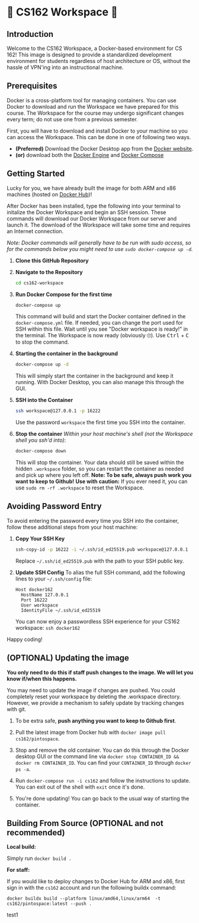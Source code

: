 # 🫘 CS162 Workspace 🫘

## Introduction

Welcome to the CS162 Workspace, a Docker-based environment for CS 162! This image is designed to provide a standardized development environment for students regardless of host architecture or OS, without the hassle of VPN'ing into an instructional machine.

## Prerequisites

Docker is a cross-platform tool for managing containers. You can use Docker to download and run the Workspace we have prepared for this course. The Workspace for the course may undergo significant changes every term; do not use one from a previous semester.

First, you will have to download and install Docker to your machine so you can access the Workspace. This can be done in one of following two ways.

- **(Preferred)** Download the Docker Desktop app from the [Docker website](https://docs.docker.com/desktop/).
- **(or)** download both the [Docker Engine](https://docs.docker.com/engine/) and [Docker Compose](https://docs.docker.com/compose/)

## Getting Started

Lucky for you, we have already built the image for both ARM and x86 machines (hosted on [Docker Hub](https://hub.docker.com/r/cs162/pintospace))!

After Docker has been installed, type the following into your terminal to initalize the Docker Workspace and begin an SSH session. These commands will download our Docker Workspace from our server and launch it. The download of the Workspace will take some time and requires an Internet connection.

_Note: Docker commands will generally have to be run with sudo access, so for the commands below you might need to use `sudo docker-compose up -d`._

1. **Clone this GitHub Repository**

2. **Navigate to the Repository**
   
   ```bash
   cd cs162-workspace
   ```

3. **Run Docker Compose for the first time**
   
   ```bash
   docker-compose up
   ```
   
   This command will build and start the Docker container defined in the `docker-compose.yml` file. If needed, you can change the port used for SSH within this file.
   Wait until you see "Docker workspace is ready!" in the terminal. The Workspace is now ready (obviously 🙄).
   Use <kbd>Ctrl</kbd> + <kbd>C</kbd> to stop the command.

4. **Starting the container in the background**
   
   ```bash
   docker-compose up -d
   ```
   
   This will simply start the container in the background and keep it running. With Docker Desktop, you can also manage this through the GUI.

5. **SSH into the Container**
   
   ```bash
   ssh workspace@127.0.0.1 -p 16222
   ```
   
   Use the password `workspace` the first time you SSH into the container.

6. **Stop the container**
   _Within your host machine's shell (not the Workspace shell you ssh'd into)_:
   
   ```bash
   docker-compose down
   ```
   
   This will stop the container. Your data should still be saved within the hidden `.workspace` folder, so you can restart the container as needed and pick up where you left off.
   **Note: To be safe, always push work you want to keep to Github!**
   **Use with caution:** If you ever need it, you can use `sudo rm -rf .workspace` to reset the Workspace. 

## Avoiding Password Entry

To avoid entering the password every time you SSH into the container, follow these additional steps from your host machine:

1. **Copy Your SSH Key**
   
   ```bash
   ssh-copy-id -p 16222 -i ~/.ssh/id_ed25519.pub workspace@127.0.0.1
   ```
   
   Replace `~/.ssh/id_ed25519.pub` with the path to your SSH public key.

2. **Update SSH Config**
   To alias the full SSH command, add the following lines to your `~/.ssh/config` file:
   
   ```
   Host docker162
     HostName 127.0.0.1
     Port 16222
     User workspace
     IdentityFile ~/.ssh/id_ed25519
   ```
   
   You can now enjoy a passwordless SSH experience for your CS162 workspace:
   `ssh docker162`

Happy coding!

## (OPTIONAL) Updating the image

**You only need to do this if staff push changes to the image. We will let you know if/when this happens.**

You may need to update the image if changes are pushed. You could completely reset your workspace by deleting the .workspace directory. However, we provide a mechanism to safely update by tracking changes with git.

1. To be extra safe, **push anything you want to keep to Github first**.

2. Pull the latest image from Docker hub with `docker image pull cs162/pintospace`.

3. Stop and remove the old container. You can do this through the Docker desktop GUI or the command line via `docker stop CONTAINER_ID && docker rm CONTAINER_ID`. You can find your `CONTAINER_ID` through `docker ps -a`. 

4. Run `docker-compose run -i cs162` and follow the instructions to update. You can exit out of the shell with `exit` once it's done.

5. You're done updating! You can go back to the usual way of starting the container.

## Building From Source (OPTIONAL and not recommended)

**Local build:**

Simply run `docker build .`

**For staff:**

If you would like to deploy changes to Docker Hub for ARM and x86, first sign in with the `cs162` account and run the following buildx command:

`docker buildx build --platform linux/amd64,linux/arm64  -t cs162/pintospace:latest --push .`



test1
